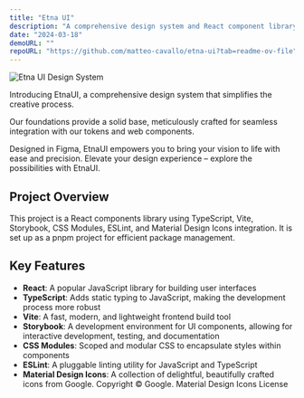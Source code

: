```yaml
---
title: "Etna UI"
description: "A comprehensive design system and React component library"
date: "2024-03-18"
demoURL: ""
repoURL: "https://github.com/matteo-cavallo/etna-ui?tab=readme-ov-file"
---
```


![Etna UI Design System](https://s3-alpha.figma.com/hub/file/5300908635/0aa5ccfe-3f86-428d-bd56-a8765d946dba-cover.png)

Introducing EtnaUI, a comprehensive design system that simplifies the creative process.

Our foundations provide a solid base, meticulously crafted for seamless integration with our tokens and web components.

Designed in Figma, EtnaUI empowers you to bring your vision to life with ease and precision. Elevate your design experience – explore the possibilities with EtnaUI.

## Project Overview

This project is a React components library using TypeScript, Vite, Storybook, CSS Modules, ESLint, and Material Design Icons integration. It is set up as a pnpm project for efficient package management.

## Key Features

- **React**: A popular JavaScript library for building user interfaces
- **TypeScript**: Adds static typing to JavaScript, making the development process more robust
- **Vite**: A fast, modern, and lightweight frontend build tool
- **Storybook**: A development environment for UI components, allowing for interactive development, testing, and documentation
- **CSS Modules**: Scoped and modular CSS to encapsulate styles within components
- **ESLint**: A pluggable linting utility for JavaScript and TypeScript
- **Material Design Icons**: A collection of delightful, beautifully crafted icons from Google. Copyright © Google. Material Design Icons License
